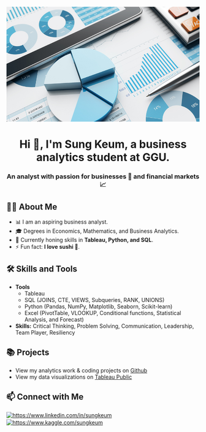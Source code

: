 <p align="center">
  <img width="1000" height="300" src="/plpso-feratures-data-business.jpg">
</p>

<h1 align="center">Hi 👋, I'm Sung Keum, a business analytics student at GGU.</h1>
<h3 align="center">An analyst with passion for businesses 🏪 and financial markets 📈</h3>

<h2>🙋‍♀️ About Me</h2>

- 📊 I am an aspiring business analyst.
- 🎓 Degrees in Economics, Mathematics, and Business Analytics.
- 🌱 Currently honing skills in **Tableau, Python, and SQL**.
- ⚡ Fun fact: **I love sushi 🍣**.

<h2>🛠 Skills and Tools</h2>

- **Tools**
  - Tableau
  - SQL (JOINS, CTE, VIEWS, Subqueries, RANK, UNIONS)
  - Python (Pandas, NumPy, Matplotlib, Seaborn, Scikit-learn)
  - Excel (PivotTable, VLOOKUP, Conditional functions, Statistical Analysis, and Forecast)
- **Skills:** Critical Thinking, Problem Solving, Communication, Leadership, Team Player, Resiliency

<h2>📚 Projects</h2>

- View my analytics work & coding projects on [Github](https://github.com/SunghKeum)
- View my data visualizations on [Tableau Public](https://public.tableau.com/app/profile/sung.keum/vizzes)

<h2>📫 Connect with Me</h2>

<p align="left">
<a href="https://www.linkedin.com/in/sungkeum" target="blank"><img align="center" src="https://raw.githubusercontent.com/rahuldkjain/github-profile-readme-generator/master/src/images/icons/Social/linked-in-alt.svg" alt="https://www.linkedin.com/in/sungkeum" height="30" width="40" /></a>
<a href="https://www.kaggle.com/sungkeum" target="blank"><img align="center" src="https://raw.githubusercontent.com/rahuldkjain/github-profile-readme-generator/master/src/images/icons/Social/kaggle.svg" alt="https://www.kaggle.com/sungkeum" height="30" width="40" /></a>
